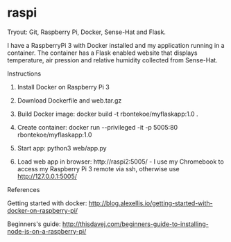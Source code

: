 # raspi
Tryout: Git, Raspberry Pi, Docker, Sense-Hat and Flask.

I have a RaspberryPi 3 with Docker installed and my application running in a container. The container has a Flask enabled website that displays temperature, air pression and relative humidity collected from Sense-Hat.

Instructions

1. Install Docker on Raspberry Pi 3

2. Download Dockerfile and web.tar.gz

3. Build Docker image: docker build -t rbontekoe/myflaskapp:1.0 .

4. Create container: docker run --privileged -it -p 5005:80 rbontekoe/myflaskapp:1.0

5. Start app: python3 web/app.py

6. Load web app in browser: http://raspi2:5005/ - I use my Chromebook to access my Raspberry Pi 3 remote via ssh, otherwise use http://127.0.0.1:5005/

References

Getting started with docker: http://blog.alexellis.io/getting-started-with-docker-on-raspberry-pi/

Beginners's guide: http://thisdavej.com/beginners-guide-to-installing-node-js-on-a-raspberry-pi/
